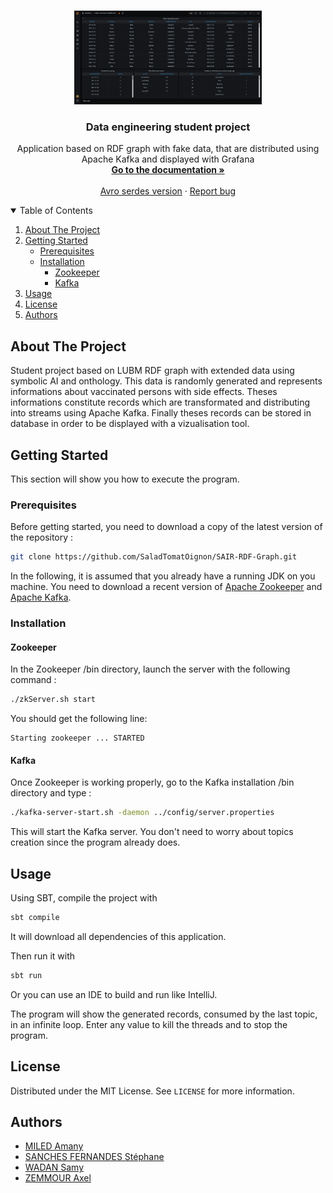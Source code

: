 <!-- PROJECT LOGO -->
<br />
<p align="center">
  <a href="https://github.com/SaladTomatOignon/SAIR-RDF-Graph">
    <img src="Documentation/grafana_dashboard.png" alt="Logo" width="300" height="150">
  </a>

  <h3 align="center">Data engineering student project</h3>

  <p align="center">
    Application based on RDF graph with fake data, that are distributed using Apache Kafka and displayed with Grafana
    <br />
    <a href="https://github.com/SaladTomatOignon/SAIR-RDF-Graph/tree/main/Documentation"><strong>Go to the documentation »</strong></a>
    <br />
    <br />
    <a href="https://github.com/SaladTomatOignon/SAIR-RDF-Graph/tree/Kafka-avro">Avro serdes version</a>
    ·
    <a href="https://github.com/SaladTomatOignon/SAIR-RDF-Graph/issues">Report bug</a>
  </p>
</p>



<!-- TABLE OF CONTENTS -->
<details open="open">
  <summary>Table of Contents</summary>
  <ol>
    <li>
      <a href="#about-the-project">About The Project</a>
    </li>
    <li>
      <a href="#getting-started">Getting Started</a>
      <ul>
        <li><a href="#prerequisites">Prerequisites</a></li>
        <li>
          <a href="#installation">Installation</a>
            <ul>
              <li><a href="#zookeeper">Zookeeper</a></li>
              <li><a href="#kafka">Kafka</a></li>
            </ul>
        </li>
      </ul>
    </li>
    <li><a href="#usage">Usage</a></li>
    <li><a href="#license">License</a></li>
    <li><a href="#authors">Authors</a></li>
  </ol>
</details>


<!-- ABOUT THE PROJECT -->
## About The Project

Student project based on LUBM RDF graph with extended data using symbolic AI and onthology. This data is randomly generated and represents informations about vaccinated persons with side effects.
Theses informations constitute records which are transformated and distributing into streams using Apache Kafka.
Finally theses records can be stored in database in order to be displayed with a vizualisation tool.


<!-- GETTING STARTED -->
## Getting Started

This section will show you how to execute the program.

### Prerequisites

Before getting started, you need to download a copy of the latest version of the repository :

```sh
git clone https://github.com/SaladTomatOignon/SAIR-RDF-Graph.git
```

In the following, it is assumed that you already have a running JDK on you machine.
You need to download a recent version of [Apache Zookeeper](https://www.apache.org/dyn/closer.cgi/zookeeper/) and [Apache Kafka](https://kafka.apache.org/downloads).

### Installation

#### Zookeeper

In the Zookeeper /bin directory, launch the server with the following command :

```sh
./zkServer.sh start
```

You should get the following line:
```
Starting zookeeper ... STARTED
```

#### Kafka

Once Zookeeper is working properly, go to the Kafka installation /bin directory and type :

```sh
./kafka-server-start.sh -daemon ../config/server.properties
```

This will start the Kafka server. You don't need to worry about topics creation since the program already does.

<!-- USAGE EXAMPLES -->
## Usage

Using SBT, compile the project with
```sh
sbt compile
```

It will download all dependencies of this application.

Then run it with
```sh
sbt run
```

Or you can use an IDE to build and run like IntelliJ.

The program will show the generated records, consumed by the last topic, in an infinite loop.
Enter any value to kill the threads and to stop the program.

<!-- LICENSE -->
## License

Distributed under the MIT License. See `LICENSE` for more information.



<!-- AUTHORS -->
## Authors

* [MILED Amany](https://github.com/AmanyMld)
* [SANCHES FERNANDES Stéphane](https://github.com/steph-sanches)
* [WADAN Samy](https://github.com/SaladTomatOignon)
* [ZEMMOUR Axel](https://github.com/axel-zemmour)